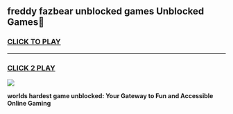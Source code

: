 
## freddy fazbear unblocked games Unblocked Games👋
<h3>
<a href="https://premium.freeplayer.one?title=freddy_fazbear_unblocked_games&ref=16F">CLICK TO PLAY</a></h3>
<hr>

<h3>
<a href="https://premium.freeplayer.one?title=freddy_fazbear_unblocked_games&ref=16F">CLICK 2 PLAY</a>
  
</h3>

<a href="https://premium.freeplayer.one?title=freddy_fazbear_unblocked_games&ref=16F/"><img src="https://clearcache.store/games.png"></a>


**worlds hardest game unblocked: Your Gateway to Fun and Accessible Online Gaming**
